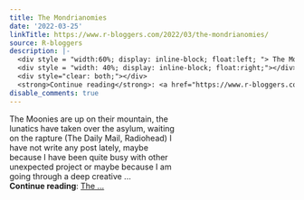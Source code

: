 ```yaml
---
title: The Mondrianomies
date: '2022-03-25'
linkTitle: https://www.r-bloggers.com/2022/03/the-mondrianomies/
source: R-bloggers
description: |-
  <div style = "width:60%; display: inline-block; float:left; "> The Moonies are up on their mountain, the lunatics have taken over the asylum, waiting on the rapture (The Daily Mail, Radiohead) I have not write any post lately, maybe because I have been quite busy with other unexpected project or maybe because I am going through a deep creative ...</div>
  <div style = "width: 40%; display: inline-block; float:right;"></div>
  <div style="clear: both;"></div>
  <strong>Continue reading</strong>: <a href="https://www.r-bloggers.com/2022/03/the-mondrianomies/">The ...
disable_comments: true
---
```

<div style = "width:60%; display: inline-block; float:left; "> The Moonies are up on their mountain, the lunatics have taken over the asylum, waiting on the rapture (The Daily Mail, Radiohead) I have not write any post lately, maybe because I have been quite busy with other unexpected project or maybe because I am going through a deep creative ...</div>
<div style = "width: 40%; display: inline-block; float:right;"></div>
<div style="clear: both;"></div>
<strong>Continue reading</strong>: <a href="https://www.r-bloggers.com/2022/03/the-mondrianomies/">The ...